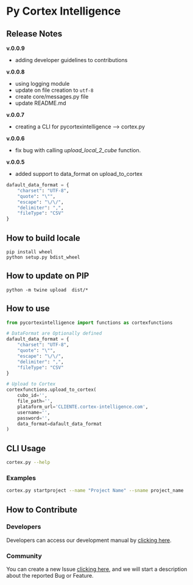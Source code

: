 # Py Cortex Intelligence 
## Release Notes
**v.0.0.9**
- adding developer guidelines to contributions

**v.0.0.8**
- using logging module
- update on file creation to `utf-8`
- create core/messages.py file
- update README.md

**v.0.0.7**
- creating a CLI for pycortexintelligence --> cortex.py

**v.0.0.6**
- fix bug with calling _upload_local_2_cube_ function.

**v.0.0.5**

- added support to data_format on upload_to_cortex

```python
dafault_data_format = {
    "charset": "UTF-8",
    "quote": "\"",
    "escape": "\/\/",
    "delimiter": ",",
    "fileType": "CSV"
}
```

## How to build locale
```shell
pip install wheel
python setup.py bdist_wheel
```

## How to update on PIP
```
python -m twine upload  dist/*
```

## How to use
```python
from pycortexintelligence import functions as cortexfunctions

# DataFormat are Optionally defined
dafault_data_format = {
    "charset": "UTF-8",
    "quote": "\"",
    "escape": "\/\/",
    "delimiter": ",",
    "fileType": "CSV"
}

# Upload to Cortex
cortexfunctions.upload_to_cortex(
    cubo_id='',
    file_path='',
    plataform_url='CLIENTE.cortex-intelligence.com',
    username='',
    password='',
    data_format=dafault_data_format
)
```

## CLI Usage
```bash
cortex.py --help
```

### Examples

```bash
cortex.py startproject --name "Project Name" --sname project_name
```

## How to Contribute

### Developers

Developers can access our development manual by [clicking here](CONTRIBUTING.md).

### Community

You can create a new Issue [clicking here](issues/new/choose), and we will start a description about the reported Bug or Feature. 
